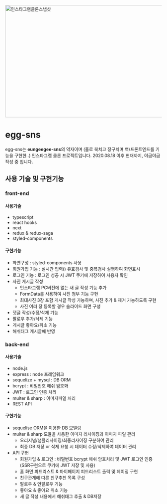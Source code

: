 <img src=https://i.ibb.co/pPwZRZ9/instagram-snap.jpg width='640' height='360' alt='인스타그램클론스냅샷'/>

# egg-sns
egg-sns는 **eungeegee-sns**의 약자이며 (홀로 북치고 장구치며 백/프론트엔드를 기능을 구현한..) 인스타그램 클론 프로젝트입니다.
2020.08.18 이후 현재까지, 야금야금 작성 중 입니다.

## 사용 기술 및 구현기능
### front-end
#### 사용기술
- typescript
- react hooks
- next
- redux & redux-saga
- styled-components
#### 구현기능
- 화면구성 : styled-components 사용
- 회원가입 기능 : 실시간 입력() 유효검사 및 중복검사 실행하여 화면표시
- 로그인 기능 : 로그인 성공 시 JWT 쿠키에 저장하여 사용자 확인
- 사진 게시글 작성
  - 인스타그램 PC버전에 없는 새 글 작성 기능 추가
  - FormData를 사용하여 사진 첨부 기능 구현
  - 최대사진 3장 포함 게시글 작성 가능하며, 사진 추가 & 제거 가능하도록 구현
  - 사진 여러 장 등록할 경우 슬라이드 화면 구성
- 댓글 작성/수정/삭제 기능
- 팔로우 추가/삭제 기능
- 게시글 좋아요/취소 기능
- 해쉬태그 게시글에 반영

### back-end
#### 사용기술
- node.js
- express : node 프레임워크
- sequelize + mysql  : DB ORM 
- bcrypt : 비밀번호 해쉬 암호화
- JWT : 로그인 인증 처리
- multer & sharp : 이미지파일 처리
- REST API

#### 구현기능
- sequelise ORM을 이용한 DB 모델링
- multer & sharp 모듈을 사용한 이미지 리사이징과 이미지 파일 관리
  - 오리지널/샘플리사이징/최종리사이징 구분하여 관리
  - 최종 DB 저장 or 삭제 요청 시 데이터 수정/삭제하여 데이터 관리
- API 구현
  - 회원가입 & 로그인 : 비밀번호 bcrypt 해쉬 암호처리 및 JWT 로그인 인증 (SSR구현으로 쿠키에 JWT 저장 및 사용)
  - 홈 화면 피드리스트 & 마이페이지 피드리스트 출력 및 페이징 구현
  - 친구관계에 따른 친구추천 목록 구성 
  - 팔로우 & 언팔로우 기능
  - 좋아요 & 좋아요 취소 기능
  - 새 글 작성 내용에서 해쉬태그 추출 & DB저장
